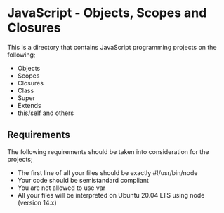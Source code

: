# JavaScript - Objects, Scopes and Closures
This is a directory that contains JavaScript programming projects on the following;
- Objects
- Scopes
- Closures
- Class
- Super
- Extends
- this/self and others
## Requirements
The following requirements should be taken into consideration for the projects;
- The first line of all your files should be exactly #!/usr/bin/node
- Your code should be semistandard compliant
- You are not allowed to use var
- All your files will be interpreted on Ubuntu 20.04 LTS using node (version 14.x)
